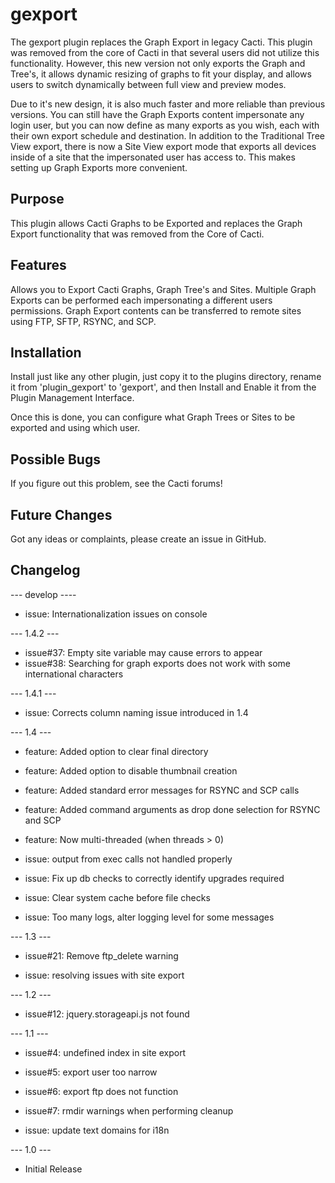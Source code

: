 # gexport

The gexport plugin replaces the Graph Export in legacy Cacti.  This plugin was
removed from the core of Cacti in that several users did not utilize this
functionality.  However, this new version not only exports the Graph and Tree's,
it allows dynamic resizing of graphs to fit your display, and allows users to
switch dynamically between full view and preview modes.

Due to it's new design, it is also much faster and more reliable than previous
versions.  You can still have the Graph Exports content impersonate any login
user, but you can now define as many exports as you wish, each with their own
export schedule and destination.  In addition to the Traditional Tree View
export, there is now a Site View export mode that exports all devices inside of
a site that the impersonated user has access to.  This makes setting up Graph
Exports more convenient.

## Purpose

This plugin allows Cacti Graphs to be Exported and replaces the Graph Export
functionality that was removed from the Core of Cacti.

## Features

Allows you to Export Cacti Graphs, Graph Tree's and Sites.  Multiple Graph
Exports can be performed each impersonating a different users permissions.
Graph Export contents can be transferred to remote sites using FTP, SFTP, RSYNC,
and SCP.

## Installation

Install just like any other plugin, just copy it to the plugins directory,
rename it from 'plugin_gexport' to 'gexport', and then Install and Enable it
from the Plugin Management Interface.

Once this is done, you can configure what Graph Trees or Sites to be exported
and using which user.

## Possible Bugs

If you figure out this problem, see the Cacti forums!

## Future Changes

Got any ideas or complaints, please create an issue in GitHub.

## Changelog

--- develop ----

* issue: Internationalization issues on console

--- 1.4.2 ---

* issue#37: Empty site variable may cause errors to appear
* issue#38: Searching for graph exports does not work with some international characters

--- 1.4.1 ---

* issue: Corrects column naming issue introduced in 1.4

--- 1.4 ---

* feature: Added option to clear final directory

* feature: Added option to disable thumbnail creation

* feature: Added standard error messages for RSYNC and SCP calls

* feature: Added command arguments as drop done selection for RSYNC and SCP

* feature: Now multi-threaded (when threads > 0)

* issue: output from exec calls not handled properly

* issue: Fix up db checks to correctly identify upgrades required

* issue: Clear system cache before file checks

* issue: Too many logs, alter logging level for some messages

--- 1.3 ---

* issue#21: Remove ftp_delete warning

* issue: resolving issues with site export

--- 1.2 ---

* issue#12: jquery.storageapi.js not found

--- 1.1 ---

* issue#4: undefined index in site export

* issue#5: export user too narrow

* issue#6: export ftp does not function

* issue#7: rmdir warnings when performing cleanup

* issue: update text domains for i18n

--- 1.0 ---

* Initial Release
